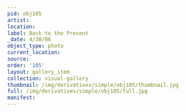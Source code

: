 ```yaml
---
pid: obj105
artist: 
location: 
label: Back to the Present
_date: 4/30/06
object_type: photo
current_location: 
source: 
order: '105'
layout: gallery_item
collection: visual-gallery
thumbnail: /img/derivatives/simple/obj105/thumbnail.jpg
full: /img/derivatives/simple/obj105/full.jpg
manifest: 
---
```

